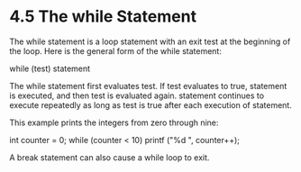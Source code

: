 # 4.5 The while Statement

The while statement is a loop statement with an exit test at the beginning of the loop. Here is the general form of the while statement:

while (test)
  statement

The while statement first evaluates test. If test evaluates to true, statement is executed, and then test is evaluated again. statement continues to execute repeatedly as long as test is true after each execution of statement.

This example prints the integers from zero through nine:

int counter = 0;
while (counter < 10)
  printf ("%d ", counter++);

A break statement can also cause a while loop to exit. 
